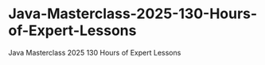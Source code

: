 # Java-Masterclass-2025-130-Hours-of-Expert-Lessons
Java Masterclass 2025 130 Hours of Expert Lessons
